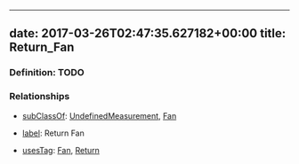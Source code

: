 
---
date: 2017-03-26T02:47:35.627182+00:00
title: Return_Fan
---
### Definition: TODO

### Relationships

* [subClassOf](http://www.w3.org/2000/01/rdf-schema#subClassOf): [UndefinedMeasurement](https://brickschema.org/schema/1.0/Brick#UndefinedMeasurement), [Fan](https://brickschema.org/schema/1.0/Brick#Fan)

* [label](http://www.w3.org/2000/01/rdf-schema#label): Return Fan

* [usesTag](https://brickschema.org/schema/1.0/BrickFrame#usesTag): [Fan](https://brickschema.org/schema/1.0/BrickTag#Fan), [Return](https://brickschema.org/schema/1.0/BrickTag#Return)
